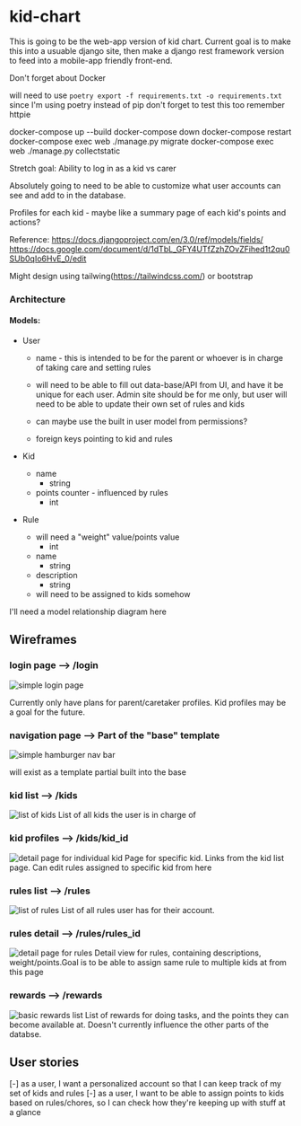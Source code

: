 # kid-chart
This is going to be the web-app version of kid chart.
Current goal is to make this into a usuable django site, then make a django rest framework version to feed into a mobile-app friendly front-end.

Don't forget about Docker

will need to use
`poetry export -f requirements.txt -o requirements.txt`
since I'm using poetry instead of pip
don't forget to test this too
remember httpie

docker-compose up --build
docker-compose down
docker-compose restart
docker-compose exec web ./manage.py migrate
docker-compose exec web ./manage.py collectstatic

Stretch goal:
Ability to log in as a kid vs carer

Absolutely going to need to be able to customize what user accounts can see and add to in the database.

Profiles for each kid - maybe like a summary page of each kid's points and actions?

Reference:
https://docs.djangoproject.com/en/3.0/ref/models/fields/
https://docs.google.com/document/d/1dTbL_GFY4UTfZzhZOvZFihed1t2qu0SUb0qIo6HvE_0/edit


Might design using tailwing(https://tailwindcss.com/) or bootstrap

### Architecture

#### Models:

- User
    - name - this is intended to be for the parent or whoever is in charge of taking care and setting rules
    - will need to be able to fill out data-base/API from UI, and have it be unique for each user. Admin site should be for me only, but user will need to be able to update their own set of rules and kids

    - can maybe use the built in user model from permissions?

    - foreign keys pointing to kid and rules

- Kid
    - name
        - string
    - points counter - influenced by rules
        - int

- Rule
    - will need a "weight" value/points value
        - int
    - name
        - string
    - description
        - string
    - will need to be assigned to kids somehow

I'll need a model relationship diagram here

## Wireframes

### login page --> /login
![simple login page](wireframes/login.png)

Currently only have plans for parent/caretaker profiles. Kid profiles may be a goal for the future.

### navigation page --> Part of the "base" template
![simple hamburger nav bar](wireframes/nav.png)

will exist as a template partial built into the base

### kid list --> /kids
![list of kids](wireframes/kid_list.png)
List of all kids the user is in charge of

### kid profiles --> /kids/kid_id
![detail page for individual kid](wireframes/kid_profiles.png)
Page for specific kid. Links from the kid list page. Can edit rules assigned to specific kid from here

### rules list --> /rules
![list of rules](wireframes/rules_list.png)
List of all rules user has for their account.

### rules detail --> /rules/rules_id
![detail page for rules](wireframes/rules_detail.png)
Detail view for rules, containing descriptions, weight/points.Goal is to be able to assign same rule to multiple kids at from this page

### rewards --> /rewards
![basic rewards list](wireframes/rewards.png)
List of rewards for doing tasks, and the points they can become available at. Doesn't currently influence the other parts of the databse.

## User stories

[-] as a user, I want a personalized account so that I can keep track of my set of kids and rules
[-] as a user, I want to be able to assign points to kids based on rules/chores, so I can check how they're keeping up with stuff at a glance

